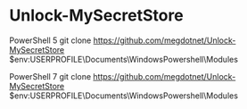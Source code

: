# Unlock-MySecretStore

PowerShell 5
git clone  https://github.com/megdotnet/Unlock-MySecretStore $env:USERPROFILE\Documents\WindowsPowershell\Modules

PowerShell 7
git clone  https://github.com/megdotnet/Unlock-MySecretStore $env:USERPROFILE\Documents\WindowsPowershell\Modules